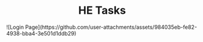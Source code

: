 <h1 align="center">HE Tasks</h1>
![Login Page](https://github.com/user-attachments/assets/984035eb-fe82-4938-bba4-3e501d1ddb29)
